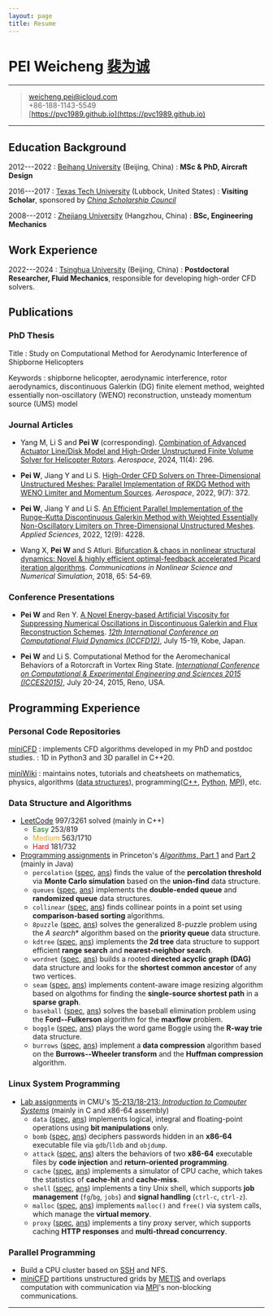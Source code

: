 ```yaml
---
layout: page
title: Resume
---
```


# PEI Weicheng [裴为诚](./chinese.md)

----

> <i class="fa-solid fa-envelope"></i> <weicheng.pei@icloud.com>\
> <i class="fas fa-mobile-alt"></i> +86-188-1143-5549\
> <i class="fa-brands fa-github"></i> [https://pvc1989.github.io](https://pvc1989.github.io)

----

## Education Background

2012---2022
:   [Beihang University](https://www.buaa.edu.cn) (Beijing, China)
:   **MSc & PhD, Aircraft Design**

2016---2017
:   [Texas Tech University](https://www.ttu.edu) (Lubbock, United States)
:   **Visiting Scholar**, sponsored by [*China Scholarship Council*](https://www.csc.edu.cn/)

2008---2012
:   [Zhejiang University](https://www.zju.edu.cn) (Hangzhou, China)
:   **BSc, Engineering Mechanics**

## Work Experience

2022---2024
:   [Tsinghua University](https://www.tsinghua.edu.cn) (Beijing, China)
:   **Postdoctoral Researcher, Fluid Mechanics**, responsible for developing high-order CFD solvers.

## Publications

### <i class="fa-solid fa-graduation-cap"></i> PhD Thesis

Title
:   Study on Computational Method for Aerodynamic Interference of Shipborne Helicopters

Keywords
:   shipborne helicopter, aerodynamic interference, rotor aerodynamics, discontinuous Galerkin (DG) finite element method, weighted essentially non-oscillatory (WENO) reconstruction, unsteady momentum source (UMS) model

### Journal Articles

- Yang M, Li S and **Pei W** (corresponding). [Combination of Advanced Actuator Line/Disk Model and High-Order Unstructured Finite Volume Solver for Helicopter Rotors](https://doi.org/10.3390/aerospace11040296). *Aerospace*, 2024, 11(4): 296.

- **Pei W**, Jiang Y and Li S. [High-Order CFD Solvers on Three-Dimensional Unstructured Meshes: Parallel Implementation of RKDG Method with WENO Limiter and Momentum Sources](https://doi.org/10.3390/app12094228). *Aerospace*, 2022, 9(7): 372.

- **Pei W**, Jiang Y and Li S. [An Efficient Parallel Implementation of the Runge–Kutta Discontinuous Galerkin Method with Weighted Essentially Non-Oscillatory Limiters on Three-Dimensional Unstructured Meshes](https://doi.org/10.3390/app12094228). *Applied Sciences*, 2022, 12(9): 4228.

- Wang X, **Pei W** and S Atluri. [Bifurcation & chaos in nonlinear structural dynamics: Novel & highly efficient optimal-feedback accelerated Picard iteration algorithms](https://doi.org/10.1016/j.cnsns.2018.05.008). *Communications in Nonlinear Science and Numerical Simulation*, 2018, 65: 54-69.

### Conference Presentations

- **Pei W** and Ren Y. [A Novel Energy-based Artificial Viscosity for Suppressing Numerical Oscillations in Discontinuous Galerkin and Flux Reconstruction Schemes](https://pvc1989.github.io/ICCFD12/presentation). [*12th International Conference on Computational Fluid Dynamics (ICCFD12)*](https://confit.atlas.jp/guide/event/iccfd12/subject/5-C-01/), July 15-19, Kobe, Japan.

- **Pei W** and Li S. Computational Method for the Aeromechanical Behaviors of a Rotorcraft in Vortex Ring State. [*International Conference on Computational & Experimental Engineering and Sciences 2015 (ICCES2015)*](https://www.iccesconf.org/), July 20-24, 2015, Reno, USA.

## Programming Experience

### <i class="fa-brands fa-github"></i> Personal Code Repositories

[miniCFD](https://github.com/pvc1989/miniCFD)
: implements CFD algorithms developed in my PhD and postdoc studies.
: 1D in Python3 and 3D parallel in C++20.

[miniWiki](https://github.com/pvc1989/miniWiki)
: maintains notes, tutorials and cheatsheets on mathematics, physics, algorithms ([data structures](https://pvc1989.github.io/miniWiki/algorithms/data_structures/)), programming([C++](https://pvc1989.github.io/miniWiki/programming/languages/cpp.html), [Python](https://pvc1989.github.io/miniWiki/programming/languages/python.html), [MPI](https://pvc1989.github.io/miniWiki/programming/mpi.html)), etc.

### <i class="fa-solid fa-arrow-up-a-z"></i> Data Structure and Algorithms

- [LeetCode](https://leetcode.com/u/pvc1989/) 997/3261 solved (mainly in C++)
  - <span style="color: green">Easy</span> 253/819
  - <span style="color: orange">Medium</span> 563/1710
  - <span style="color: red">Hard</span> 181/732
- [Programming assignments](https://github.com/pvc1989/assignments-algorithms-princeton) in Princeton's [*Algorithms*, Part 1](https://www.coursera.org/learn/algorithms-part1) and [Part 2](https://www.coursera.org/learn/algorithms-part2) (mainly in Java)
  - `percolation` ([spec](https://coursera.cs.princeton.edu/algs4/assignments/percolation/specification.php), [ans](https://pvc1989.github.io/assignments-algorithms-princeton/dir_b0ea575d0c5b8bf763650c6747a7cdc4.html)) finds the value of the **percolation threshold** via **Monte Carlo simulation** based on the **union-find** data structure.
  - `queues` ([spec](https://coursera.cs.princeton.edu/algs4/assignments/queues/specification.php), [ans](https://pvc1989.github.io/assignments-algorithms-princeton/dir_1216876c582b2d8bc8af271d600ae31a.html)) implements the **double-ended queue** and **randomized queue** data structures.
  - `collinear` ([spec](https://coursera.cs.princeton.edu/algs4/assignments/collinear/specification.php), [ans](https://pvc1989.github.io/assignments-algorithms-princeton/dir_027a30c366c586e6898ee55071a8fb6e.html)) finds collinear points in a point set using **comparison-based sorting** algorithms.
  - `8puzzle` ([spec](https://coursera.cs.princeton.edu/algs4/assignments/8puzzle/specification.php), [ans](https://pvc1989.github.io/assignments-algorithms-princeton/dir_ef6e82a25a617010ce5f079a2b75227b.html)) solves the generalized 8-puzzle problem using the **A* search** algorithm based on the **priority queue** data structure.
  - `kdtree` ([spec](https://coursera.cs.princeton.edu/algs4/assignments/kdtree/specification.php), [ans](https://pvc1989.github.io/assignments-algorithms-princeton/dir_a52ca6093bf653b3f327f6154fdf935b.html)) implements the **2d tree** data structure to support efficient **range search** and **nearest-neighbor search**.
  - `wordnet` ([spec](https://coursera.cs.princeton.edu/algs4/assignments/wordnet/specification.php), [ans](https://pvc1989.github.io/assignments-algorithms-princeton/dir_3f71ad797cfe718c22ccdb1b06ec9938.html)) builds a rooted **directed acyclic graph (DAG)** data structure and looks for the **shortest common ancestor** of any two vertices.
  - `seam` ([spec](https://coursera.cs.princeton.edu/algs4/assignments/seam/specification.php), [ans](https://pvc1989.github.io/assignments-algorithms-princeton/dir_89346fbae99106396c15a3f1abf88bd2.html)) implements content-aware image resizing algorithm based on algothms for finding the **single-source shortest path** in a **sparse graph**.
  - `baseball` ([spec](https://coursera.cs.princeton.edu/algs4/assignments/baseball/specification.php), [ans](https://pvc1989.github.io/assignments-algorithms-princeton/dir_7ae337e67fc61319ed2ae7abe6dec3ea.html)) solves the baseball elimination problem using the **Ford--Fulkerson** algorithm for the **maxflow** problem.
  - `boggle` ([spec](https://coursera.cs.princeton.edu/algs4/assignments/boggle/specification.php), [ans](https://pvc1989.github.io/assignments-algorithms-princeton/dir_2f5a60232d789ad5a886f7da2c383c9f.html)) plays the word game Boggle using the **R-way trie** data structure.
  - `burrows` ([spec](https://coursera.cs.princeton.edu/algs4/assignments/burrows/specification.php), [ans](https://pvc1989.github.io/assignments-algorithms-princeton/dir_4c05c4b10993e593b29578503fdeb137.html)) implement a **data compression** algorithm based on the **Burrows--Wheeler transform** and the **Huffman compression** algorithm.

### <i class="fa-brands fa-linux"></i> Linux System Programming

- [Lab assignments](https://csapp.cs.cmu.edu/3e/labs.html) in CMU's [15-213/18-213: *Introduction to Computer Systems*](https://www.cs.cmu.edu/~213/) (mainly in C and x86-64 assembly)
  - `data` ([spec](http://csapp.cs.cmu.edu/3e/datalab.pdf), [ans](https://pvc1989.github.io/miniWiki/programming/csapp/labs/data.html)) implements logical, integral and floating-point operations using **bit manipulations** only.
  - `bomb` ([spec](http://csapp.cs.cmu.edu/3e/bomblab.pdf), [ans](https://pvc1989.github.io/miniWiki/programming/csapp/labs/bomb.html)) deciphers passwords hidden in an **x86-64** executable file via `gdb`/`lldb` and `objdump`.
  - `attack` ([spec](http://csapp.cs.cmu.edu/3e/attacklab.pdf), [ans](https://pvc1989.github.io/miniWiki/programming/csapp/labs/attack.html)) alters the behaviors of two **x86-64** executable files by **code injection** and **return-oriented programming**.
  - `cache` ([spec](http://csapp.cs.cmu.edu/3e/cachelab.pdf), [ans](https://pvc1989.github.io/miniWiki/programming/csapp/labs/cache.html)) implements a simulator of CPU cache, which takes the statistics of **cache-hit** and **cache-miss**.
  - `shell` ([spec](http://csapp.cs.cmu.edu/3e/shlab.pdf), [ans](https://pvc1989.github.io/miniWiki/programming/csapp/labs/shell.html)) implements a tiny Unix shell, which supports **job management** (`fg`/`bg`, `jobs`) and **signal handling** (`ctrl-c`, `ctrl-z`).
  - `malloc` ([spec](http://csapp.cs.cmu.edu/3e/malloclab.pdf), [ans](https://pvc1989.github.io/miniWiki/programming/csapp/labs/malloc.html)) implements `malloc()` and `free()` via system calls, which manage the **virtual memory**.
  - `proxy` ([spec](http://csapp.cs.cmu.edu/3e/proxylab.pdf), [ans](https://pvc1989.github.io/miniWiki/programming/csapp/labs/proxy.html)) implements a tiny proxy server, which supports caching **HTTP responses** and **multi-thread concurrency**.

### <i class="fa-solid fa-server"></i> Parallel Programming

- Build a CPU cluster based on [SSH](https://pvc1989.github.io/miniWiki/programming/linux/ssh.html) and NFS.
- [miniCFD](https://github.com/pvc1989/miniCFD/) partitions unstructured grids by [METIS](https://github.com/pvc1989/METIS) and overlaps computation with communication via [MPI](https://pvc1989.github.io/miniWiki/programming/mpi.html)'s non-blocking communications.

----
